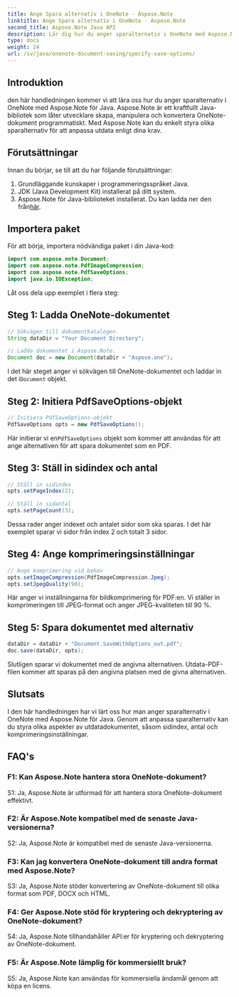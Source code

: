 ```yaml
---
title: Ange Spara alternativ i OneNote - Aspose.Note
linktitle: Ange Spara alternativ i OneNote - Aspose.Note
second_title: Aspose.Note Java API
description: Lär dig hur du anger sparalternativ i OneNote med Aspose.Note för Java. Anpassa inställningarna för sidindex, antal och komprimering utan ansträngning.
type: docs
weight: 24
url: /sv/java/onenote-document-saving/specify-save-options/
---
```

## Introduktion

den här handledningen kommer vi att lära oss hur du anger sparalternativ i OneNote med Aspose.Note för Java. Aspose.Note är ett kraftfullt Java-bibliotek som låter utvecklare skapa, manipulera och konvertera OneNote-dokument programmatiskt. Med Aspose.Note kan du enkelt styra olika sparalternativ för att anpassa utdata enligt dina krav.

## Förutsättningar

Innan du börjar, se till att du har följande förutsättningar:

1. Grundläggande kunskaper i programmeringsspråket Java.
2. JDK (Java Development Kit) installerat på ditt system.
3.  Aspose.Note för Java-biblioteket installerat. Du kan ladda ner den från[här](https://releases.aspose.com/note/java/).

## Importera paket

För att börja, importera nödvändiga paket i din Java-kod:

```java
import com.aspose.note.Document;
import com.aspose.note.PdfImageCompression;
import com.aspose.note.PdfSaveOptions;
import java.io.IOException;
```

Låt oss dela upp exemplet i flera steg:

## Steg 1: Ladda OneNote-dokumentet

```java
// Sökvägen till dokumentkatalogen.
String dataDir = "Your Document Directory";

// Ladda dokumentet i Aspose.Note.
Document doc = new Document(dataDir + "Aspose.one");
```

 I det här steget anger vi sökvägen till OneNote-dokumentet och laddar in det i`Document` objekt.

## Steg 2: Initiera PdfSaveOptions-objekt

```java
// Initiera PdfSaveOptions-objekt
PdfSaveOptions opts = new PdfSaveOptions();
```

 Här initierar vi en`PdfSaveOptions` objekt som kommer att användas för att ange alternativen för att spara dokumentet som en PDF.

## Steg 3: Ställ in sidindex och antal

```java
// Ställ in sidindex
opts.setPageIndex(2);

// Ställ in sidantal
opts.setPageCount(3);
```

Dessa rader anger indexet och antalet sidor som ska sparas. I det här exemplet sparar vi sidor från index 2 och totalt 3 sidor.

## Steg 4: Ange komprimeringsinställningar

```java
// Ange komprimering vid behov
opts.setImageCompression(PdfImageCompression.Jpeg);
opts.setJpegQuality(90);
```

Här anger vi inställningarna för bildkomprimering för PDF:en. Vi ställer in komprimeringen till JPEG-format och anger JPEG-kvaliteten till 90 %.

## Steg 5: Spara dokumentet med alternativ

```java
dataDir = dataDir + "Document.SaveWithOptions_out.pdf";
doc.save(dataDir, opts);
```

Slutligen sparar vi dokumentet med de angivna alternativen. Utdata-PDF-filen kommer att sparas på den angivna platsen med de givna alternativen.

## Slutsats

I den här handledningen har vi lärt oss hur man anger sparalternativ i OneNote med Aspose.Note för Java. Genom att anpassa sparalternativ kan du styra olika aspekter av utdatadokumentet, såsom sidindex, antal och komprimeringsinställningar.

## FAQ's

### F1: Kan Aspose.Note hantera stora OneNote-dokument?

S1: Ja, Aspose.Note är utformad för att hantera stora OneNote-dokument effektivt.

### F2: Är Aspose.Note kompatibel med de senaste Java-versionerna?

S2: Ja, Aspose.Note är kompatibel med de senaste Java-versionerna.

### F3: Kan jag konvertera OneNote-dokument till andra format med Aspose.Note?

S3: Ja, Aspose.Note stöder konvertering av OneNote-dokument till olika format som PDF, DOCX och HTML.

### F4: Ger Aspose.Note stöd för kryptering och dekryptering av OneNote-dokument?

S4: Ja, Aspose.Note tillhandahåller API:er för kryptering och dekryptering av OneNote-dokument.

### F5: Är Aspose.Note lämplig för kommersiellt bruk?

S5: Ja, Aspose.Note kan användas för kommersiella ändamål genom att köpa en licens.